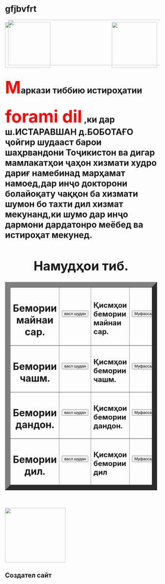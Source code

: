 # gfjbvfrt
<html>
<head>
<meta charset="utf-8">
<title>forami dil.</title>
<script type="text/javascript">
  function animateText(id, text, i) {
    document.getElementById(id).innerHTML = text.substring(0, i);
    i++;
    if (i > text.length) i = 0;
    setTimeout("animateText('" + id + "','" + text + "'," + i + ")", 200);
  }
</script>
</head>

<body background="55.jpg">
<center><img src="44.jpg" style="margin-left:10px;" width="1000"height="150"></center>

<h1>
<img class="gif1" src="gify.gif" width="150"height="150">
<img class="gif2" src="gify.gif"width="150"height="150">

<style>

	.gif1{
	float:left;
	margin-top:-181px;
	}
	.gif2{
	float:right;
	margin-top:-181px;

	}
</style> 

<body>

  <p><span class="letter">М</span>аркази тиббию истироҳатии 
  
  <style>
    body 
    .letter { 
     color: red; 
     font-size: 200%;  
     top: 5px; 
    }
  </style> 

  <span class="letter">forami dil</span> ,ки дар ш.ИСТАРАВШАН д.БОБОТАҒО ҷойгир шудааст барои шаҳрвандони Тоҷикистон ва дигар мамлакатҳои ҷаҳон хизмати худро дариғ намебинад марҳамат намоед,дар инҷо докторони болайоқату чаққон ба хизмати шумон бо тахти дил хизмат мекунанд,ки шумо дар инҷо дармони дардатонро меёбед ва истироҳат мекунед.
  
 </body>
 </h1>

<center>
<h2>
<table border="17" cellpadding="5" width="1000" >

<tr><h1> Намудҳои тиб.</h1></tr>
<tr>


<th><h1>Бемории майнаи сар.</h1></th>
	
<td >
<form action="" method="poster">
<label for="firshame"></label>
<input type="submit"value="васл шудан"></form></td>
<td><h2>Қисмҳои бемории майнаи сар.</h2></td>
<td>
<form action="" method="poster">
<label for="firshame"></label>
<input type="submit"value="Муфассалтар дар инҷо"></form></td>
</tr>

 


<tr>
<th><h1>Бемории чашм.</h1></th>

<td>
<form action="бемории%20чашм/1.html" method="poster">
<label for="firshame"></label>
<input type="submit"value="васл шудан"></form></td>
<td><h2>Қисмҳои бемории чашм.</h2></td>
<td>
<form action="бемории%20чашм/кисмош/1.html" method="poster">
<label for="firshame"></label>
<input type="submit"value="Муфассалтар дар инҷо"></form></td>
</tr>







<tr>
<th><h1>Бемории дандон.</h1></th>

<td>
<form action="Бемории%20дандон/1.html" method="poster">
<label for="firshame"></label>
<input type="submit"value="васл шудан"></form></td>
<td><h2>Қисмҳои бемории дандон.</h2></td>
<td>
<form action="Бемории%20дандон/қис%20беории%20дандон/1.html" method="poster">
<label for="firshame"></label>
<input type="submit"value="Муфассалтар дар инҷо"></form></td>
</tr>














<tr>
<th><h1>Бемории дил.</h1></th>

<td>
<form action="бемории%20дил/1.html" method="poster">
<label for="firshame"></label>
<input type="submit"value="васл шудан"></form></td>
<td><h2>Қисмҳои бемории дил</h2></td>
<td>
<form action="қисмҳои%20дил/1.html" method="poster">
<label for="firshame"></label>
<input type="submit"value="Муфассалтар дар инҷо"></form></td>
</tr>












 </table>
 <br>
 </center>
 <img  src="1.jpg" width="200" height="180" >
 <h2>Создател сайт
</body>
</html>
